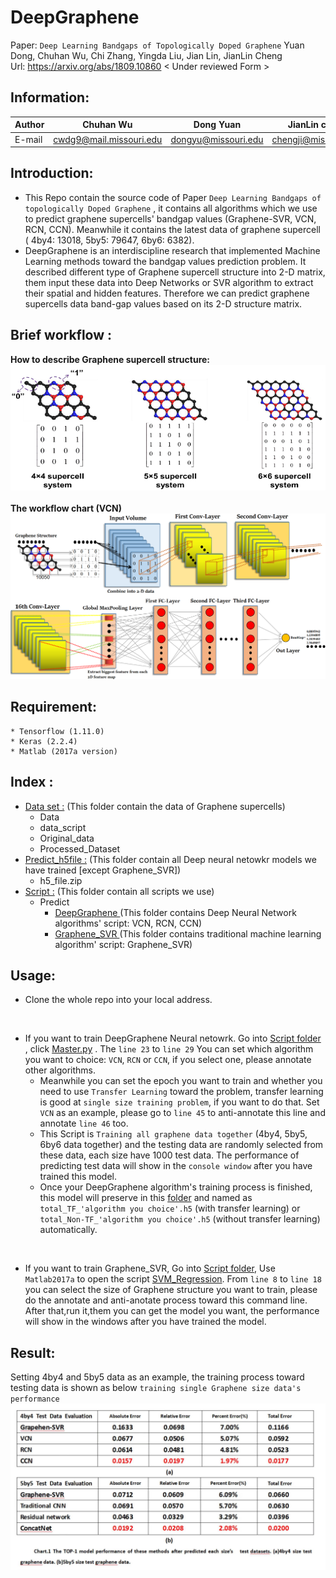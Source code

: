 # DeepGraphene
 Paper: `Deep Learning Bandgaps of Topologically Doped Graphene` Yuan Dong, Chuhan Wu, Chi Zhang, Yingda Liu, Jian Lin, JianLin Cheng  <br/>
         Url: https://arxiv.org/abs/1809.10860  < Under reviewed Form >

## Information:
|Author|Chuhan Wu|Dong Yuan|JianLin cheng|Jian Lin|
|---|---|---|---|---
|E-mail|cwdg9@mail.missouri.edu|dongyu@missouri.edu|chengji@missouri.edu|linjian@missouri.edu

 

## Introduction:
*   This Repo contain the source code of Paper `Deep Learning Bandgaps of topologically Doped Graphene` , it contains all algorithms which we use to predict graphene supercells' bandgap values (Graphene-SVR, VCN, RCN, CCN). Meanwhile it contains the latest data of graphene supercell ( 4by4: 13018, 5by5: 79647, 6by6: 6382). 
*   DeepGraphene is an interdiscipline research that implemented Machine Learning methods toward the bandgap values prediction problem. It described different type of Graphene supercell structure into 2-D matrix, them input these data into Deep Networks or SVR algorithm to extract their spatial and hidden features. Therefore we can predict graphene supercells data band-gap values based on its 2-D structure matrix.  

## Brief workflow : <br/>
**How to describe Graphene supercell structure:** ![](https://github.com/jianlin-cheng/DeepGraphene/blob/master/Image/image1.png)
 <br/> <br/>
**The workflow chart (VCN)** ![](https://github.com/jianlin-cheng/DeepGraphene/blob/master/Image/image2.png)


## Requirement:
    * Tensorflow (1.11.0)
    * Keras (2.2.4)
    * Matlab (2017a version)
## Index :
* [Data set :](./Graphene_DeepLearning/dataset) (This folder contain the data of Graphene supercells)
    * Data
    * data_script
    * Original_data
    * Processed_Dataset
* [Predict_h5file :](./Graphene_DeepLearning/) (This folder contain all Deep neural netowkr models we have trained [except Graphene_SVR])
    * h5_file.zip
* [Script :](./Graphene_DeepLearning/Script)  (This folder contain all scripts we use)
    * Predict 
        * [DeepGraphene ](./Graphene_DeepLearning/Script/Predict/DeepGraphene)  (This folder contains Deep Neural Network algorithms' script: VCN, RCN, CCN)
        * [Graphene_SVR ](./Graphene_DeepLearning/Script/Predict/Graphene_SVR) (This folder contains traditional machine learning algorithm' script: Graphene_SVR)
        
## Usage:
* Clone the whole repo into your local address.
<br/>

* If you want to train DeepGraphene Neural netowrk. Go into [Script folder](./Graphene_DeepLearning/Script/Predict/DeepGraphene) , click [Master.py](./Graphene_DeepLearning/Script/Predict/DeepGraphene/Master.py) . The `line 23` to `line 29` You can set which algorithm you want to choice: `VCN`, `RCN` or `CCN`, if you select one, please annotate other algorithms. 
    * Meanwhile you can set the epoch you want to train and whether you need to use `Transfer Learning` toward the problem, transfer learning is good at `single size training problem`, if you want to do that. Set `VCN` as an example, please go to `line 45` to anti-annotate this line and annotate `line 46` too. 
    * This Script is `Training all graphene data together` (4by4, 5by5, 6by6 data together) and the testing data are randomly selected from these data, each size have 1000 test data. The performance of predicting test data will show in the `console window` after you have trained this model.
    * Once your DeepGraphene algorithm's training process is finished, this model will preserve in this [folder](./Graphene_DeepLearning/Predict_h5file) and named as `total_TF_'algorithm you choice'.h5` (with transfer learning) or `total_Non-TF_'algorithm you choice'.h5`  (without transfer learning) automatically. <br/>
<br/>

* If you want to train Graphene_SVR, Go into [Script folder](./Graphene_DeepLearning/Script/Predict/Graphene_SVR), Use `Matlab2017a` to open the script [SVM_Regression](./Graphene_DeepLearning/Script/Predict/Graphene_SVR/SVM_Regression.m). From `line 8` to `line 18` you can select the size of Graphene structure you want to train, please do the annotate and anti-anotate process toward this command line. After that,run it,them you can get the model you want, the performance will show in the windows after you have trained the model.

## Result:
Setting 4by4 and 5by5 data as an example, the training process toward testing data is shown as below `training single Graphene size data's performance`
![](https://github.com/jianlin-cheng/DeepGraphene/blob/master/Image/image3.jpg)
